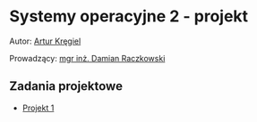 # Systemy operacyjne 2 - projekt

Autor: [Artur Kręgiel](https://github.com/arkregiel)

Prowadzący: [mgr inż. Damian Raczkowski](https://github.com/DocentSzachista)

## Zadania projektowe

- [Projekt 1](./Projekt1/)
